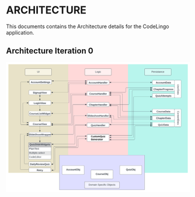 # ARCHITECTURE
This documents contains the Architecture details for the CodeLingo application.

## Architecture Iteration 0
![Alt text](Architecture.svg)
